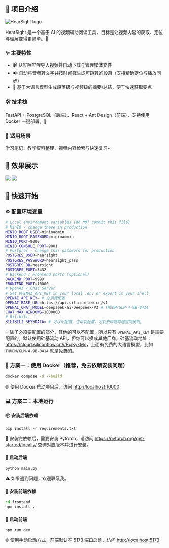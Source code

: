 ## 📖 项目介绍

![HearSight logo](https://oss-liuchengtu.hudunsoft.com/userimg/33/3374fce0ebc0d82f093c6c7361b84fcc.png)

HearSight 是一个基于 AI 的视频辅助阅读工具，目标是让视频内容的获取、定位与理解变得更简单。🎯

### ✨ 主要特性

- 📹 从哔哩哔哩导入视频并自动下载与管理媒体文件
- 🔊 自动将音频转文字并按时间戳生成可跳转的段落（支持精确定位与播放同步）
- 🧠 基于大语言模型生成段落级与视频级的摘要/总结，便于快速获取要点

### 🛠 技术栈

FastAPI + PostgreSQL（后端）、React + Ant Design（前端），支持使用 Docker 一键部署。🚀

### 🎯 适用场景

学习笔记、教学资料整理、视频内容检索与快速复习~。

## 📸 效果展示

![](https://oss-liuchengtu.hudunsoft.com/userimg/b4/b425ba2061f11b8a16a063c39824151e.png)
![](https://oss-liuchengtu.hudunsoft.com/userimg/21/217272740919c8740e84c970699e50b3.png)

## 🚀 快速开始

### ⚙️ 配置环境变量

```bash
# Local environment variables (do NOT commit this file)
# MinIO - change these in production
MINIO_ROOT_USER=minioadmin
MINIO_ROOT_PASSWORD=minioadmin
MINIO_PORT=9000
MINIO_CONSOLE_PORT=9001
# Postgres - change this password for production
POSTGRES_USER=hearsight
POSTGRES_PASSWORD=hearsight_pass
POSTGRES_DB=hearsight
POSTGRES_PORT=5432
# Backend / Frontend ports (optional)
BACKEND_PORT=9999
FRONTEND_PORT=10000
# OpenAI / Chat Server
# Set OPENAI_API_KEY in your local .env or export in your shell
OPENAI_API_KEY= # 必须要配置
OPENAI_BASE_URL=https://api.siliconflow.cn/v1
OPENAI_CHAT_MODEL=deepseek-ai/DeepSeek-V3 # THUDM/GLM-4-9B-0414
CHAT_MAX_WINDOWS=1000000
# Bilibili
BILIBILI_SESSDATA= # 可以不配置，也可以配置，可以去哔哩哔哩官网获取。
```

💡 除了必须要配置的部分，其他的可以不配置，所以只有 `OPENAI_API_KEY` 是需要配置的。默认使用硅基流动 API，但你可以换成其他厂商。硅基流动地址：<https://cloud.siliconflow.cn/i/FcjKykMn>，上面有免费的大语言模型，比如 `THUDM/GLM-4-9B-0414` 就是免费的。

### 🐳 方案一：使用 Docker（推荐，免去依赖安装问题）

```bash
docker compose -d --build
```

🌐 使用 Docker 启动项目后，访问 <http://localhost:10000>

### 💻 方案二：本地运行

#### 📦 安装后端依赖

```
pip install -r requirements.txt
```

🔧 安装完依赖后，需要安装 Pytorch，请访问 <https://pytorch.org/get-started/locally/> 查询对应版本并进行安装。

#### 🚀 启动后端

```
python main.py
```

⚠️ 如果遇到问题，欢迎联系我。

#### 🎨 安装前端依赖

```bash
cd frontend
npm install .
```

#### 🌟 启动前端

```
npm run dev
```

🌐 使用手动启动方式，前端默认在 5173 端口启动，访问 <http://localhost:5173>
